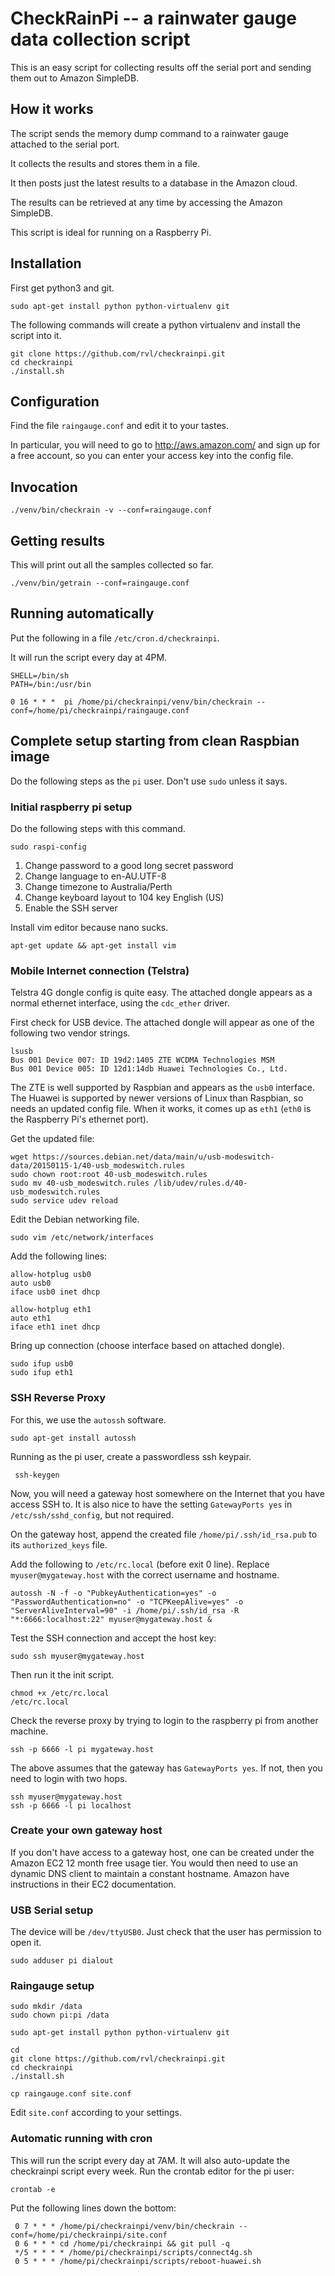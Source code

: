 # CheckRainPi -- a rainwater gauge data collection script

This is an easy script for collecting results off the serial port and
sending them out to Amazon SimpleDB.

## How it works

The script sends the memory dump command to a rainwater gauge attached
to the serial port.

It collects the results and stores them in a file.

It then posts just the latest results to a database in the Amazon
cloud.

The results can be retrieved at any time by accessing the Amazon
SimpleDB.

This script is ideal for running on a Raspberry Pi.


## Installation

First get python3 and git.

    sudo apt-get install python python-virtualenv git

The following commands will create a python virtualenv and install the
script into it.

    git clone https://github.com/rvl/checkrainpi.git
    cd checkrainpi
    ./install.sh


## Configuration

Find the file `raingauge.conf` and edit it to your tastes.

In particular, you will need to go to http://aws.amazon.com/ and sign
up for a free account, so you can enter your access key into the
config file.


## Invocation

    ./venv/bin/checkrain -v --conf=raingauge.conf


## Getting results

This will print out all the samples collected so far.

    ./venv/bin/getrain --conf=raingauge.conf


## Running automatically

Put the following in a file `/etc/cron.d/checkrainpi`.

It will run the script every day at 4PM.

    SHELL=/bin/sh
    PATH=/bin:/usr/bin

    0 16 * * *  pi /home/pi/checkrainpi/venv/bin/checkrain --conf=/home/pi/checkrainpi/raingauge.conf

## Complete setup starting from clean Raspbian image

Do the following steps as the `pi` user. Don't use `sudo` unless it
says.

### Initial raspberry pi setup

Do the following steps with this command.

    sudo raspi-config

1. Change password to a good long secret password
2. Change language to en-AU.UTF-8
3. Change timezone to Australia/Perth
4. Change keyboard layout to 104 key English (US)
5. Enable the SSH server

Install vim editor because nano sucks.

    apt-get update && apt-get install vim

### Mobile Internet connection (Telstra)

Telstra 4G dongle config is quite easy. The attached dongle appears as
a normal ethernet interface, using the ``cdc_ether`` driver.

First check for USB device. The attached dongle will appear as one of
the following two vendor strings.

    lsusb
    Bus 001 Device 007: ID 19d2:1405 ZTE WCDMA Technologies MSM
    Bus 001 Device 005: ID 12d1:14db Huawei Technologies Co., Ltd.

The ZTE is well supported by Raspbian and appears as the ``usb0``
interface. The Huawei is supported by newer versions of Linux than
Raspbian, so needs an updated config file. When it works, it comes up
as ``eth1`` (``eth0`` is the Raspberry Pi's ethernet port).

Get the updated file:

    wget https://sources.debian.net/data/main/u/usb-modeswitch-data/20150115-1/40-usb_modeswitch.rules
    sudo chown root:root 40-usb_modeswitch.rules
    sudo mv 40-usb_modeswitch.rules /lib/udev/rules.d/40-usb_modeswitch.rules
    sudo service udev reload

Edit the Debian networking file.

    sudo vim /etc/network/interfaces
    
Add the following lines:

    allow-hotplug usb0
    auto usb0
    iface usb0 inet dhcp

    allow-hotplug eth1
    auto eth1
    iface eth1 inet dhcp

Bring up connection (choose interface based on attached dongle).

    sudo ifup usb0
    sudo ifup eth1

### SSH Reverse Proxy

For this, we use the `autossh` software.

    sudo apt-get install autossh

Running as the pi user, create a passwordless ssh keypair.

     ssh-keygen

Now, you will need a gateway host somewhere on the Internet that you
have access SSH to. It is also nice to have the setting
`GatewayPorts yes` in `/etc/ssh/sshd_config`, but not required.

On the gateway host, append the created file
`/home/pi/.ssh/id_rsa.pub` to its `authorized_keys` file.

Add the following to `/etc/rc.local` (before exit 0 line). Replace
`myuser@mygateway.host` with the correct username and hostname.
   
    autossh -N -f -o "PubkeyAuthentication=yes" -o "PasswordAuthentication=no" -o "TCPKeepAlive=yes" -o "ServerAliveInterval=90" -i /home/pi/.ssh/id_rsa -R "*:6666:localhost:22" myuser@mygateway.host &

Test the SSH connection and accept the host key:

    sudo ssh myuser@mygateway.host

Then run it the init script.

    chmod +x /etc/rc.local
    /etc/rc.local

Check the reverse proxy by trying to login to the raspberry pi from
another machine.

    ssh -p 6666 -l pi mygateway.host

The above assumes that the gateway has `GatewayPorts yes`. If not,
then you need to login with two hops.

    ssh myuser@mygateway.host
    ssh -p 6666 -l pi localhost

### Create your own gateway host

If you don't have access to a gateway host, one can be created under
the Amazon EC2 12 month free usage tier. You would then need to use an
dynamic DNS client to maintain a constant hostname. Amazon have
instructions in their EC2 documentation.

### USB Serial setup

The device will be `/dev/ttyUSB0`. Just check that the user has
permission to open it.

    sudo adduser pi dialout

### Raingauge setup

    sudo mkdir /data
    sudo chown pi:pi /data
    
    sudo apt-get install python python-virtualenv git

    cd
    git clone https://github.com/rvl/checkrainpi.git
    cd checkrainpi
    ./install.sh

    cp raingauge.conf site.conf

Edit `site.conf` according to your settings.

### Automatic running with cron

This will run the script every day at 7AM. It will also auto-update
the checkrainpi script every week. Run the crontab editor for the pi
user:

    crontab -e

Put the following lines down the bottom:

     0 7 * * * /home/pi/checkrainpi/venv/bin/checkrain --conf=/home/pi/checkrainpi/site.conf
     0 6 * * * cd /home/pi/checkrainpi && git pull -q
     */5 * * * * /home/pi/checkrainpi/scripts/connect4g.sh
     0 5 * * * /home/pi/checkrainpi/scripts/reboot-huawei.sh
